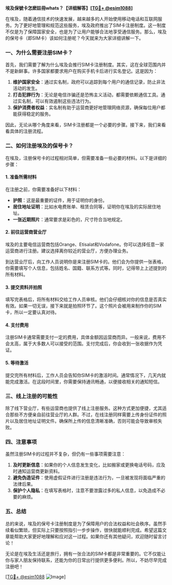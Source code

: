 **埃及保號卡怎麽註冊whats？【详细解答】[[TG💪+ @esim1088](https://t.me/s/esim1088)]**

在埃及，随着通信技术的快速发展，越来越多的人开始使用移动电话和互联网服务。为了更好地管理和规范这些服务，埃及政府推出了SIM卡注册制度。这一制度不仅是为了保障国家安全，也是为了让用户能够合法地享受通信服务。那么，埃及的保号卡（即SIM卡）该如何注册呢？今天就来为大家详细讲解一下。

### 一、为什么需要注册SIM卡？

首先，我们需要了解为什么埃及会推行SIM卡注册制度。其实，这在全球范围内并不是新鲜事。许多国家都要求用户在购买手机卡后进行实名登记。这是因为：

1. **维护国家安全**：通过实名制，政府可以追踪到每个用户的通信记录，防止非法活动的发生。
2. **打击犯罪行为**：无论是电信诈骗还是恐怖主义活动，都需要依赖通信工具。通过实名制，可以有效遏制这些违法行为。
3. **保护消费者权益**：实名制有助于运营商更好地管理网络资源，确保每位用户都能获得稳定的服务。

因此，无论从哪个角度来看，SIM卡注册都是一个必要的步骤。接下来，我们来看看具体的注册流程。

### 二、如何注册埃及的保号卡？

在埃及，注册保号卡的过程相对简单，但需要准备一些必要的材料。以下是详细的步骤：

#### 1. 准备所需材料

在注册之前，你需要准备好以下材料：

- **护照**：这是最重要的证件，用于证明你的身份。
- **居住地址证明**：比如水电费账单、租赁合同等，证明你在埃及的实际居住地址。
- **一张近期照片**：通常要求是彩色的，尺寸符合当地规定。

#### 2. 前往运营商营业厅

埃及的主要电信运营商包括Orange、Etisalat和Vodafone。你可以选择任意一家运营商进行注册。建议选择离你较近的营业厅，方便办理业务。

到达营业厅后，向工作人员说明你是来注册SIM卡的。他们会为你提供一张表格，你需要填写个人信息，包括姓名、国籍、联系方式等。同时，记得带上上述提到的所有材料。

#### 3. 提交资料并拍照

填写完表格后，将所有材料交给工作人员审核。他们会仔细核对你的信息是否真实有效。如果一切无误，接下来就是拍照环节了。这个照片会被用来制作你的SIM卡，所以一定要认真对待。

#### 4. 支付费用

注册SIM卡通常需要支付一定的费用，具体金额因运营商而异。一般来说，费用不会太高，属于大多数人可以接受的范围。支付完成后，你会收到一张收据作为凭证。

#### 5. 等待激活

提交完所有材料后，工作人员会告知你SIM卡的激活时间。通常情况下，几天内就能完成激活。在这段时间里，你需要保持通讯畅通，以便接收相关的通知短信。

### 三、线上注册的可能性

除了线下营业厅，有些运营商也提供了线上注册服务。这种方式更加便捷，尤其适合那些不方便亲自前往营业厅的人群。不过，在线注册同样需要上传身份证件的照片以及居住地址证明文件。确保所上传的信息清晰准确，否则可能会导致审核失败。

### 四、注意事项

虽然注册SIM卡的过程并不复杂，但仍有一些事项需要注意：

1. **及时更新信息**：如果你的个人信息发生变化，比如搬家或更换电话号码，应及时通知运营商更新资料。
2. **避免伪造证件**：使用虚假证件进行注册是违法行为，一旦被发现将面临严重的法律后果。
3. **保护个人隐私**：在填写表格时，注意不要泄露过多的私人信息，以免造成不必要的麻烦。

### 五、总结

总的来说，埃及的保号卡注册制度是为了保障用户的合法权益和社会秩序。虽然手续看似繁琐，但实际上只要按照指引一步步操作，很快就能顺利完成。希望这篇文章能帮助大家更好地理解和应对这一过程。如果你还有其他疑问，欢迎随时留言讨论！

无论是在埃及生活还是旅行，拥有一张合法的SIM卡都是非常重要的。它不仅能让你与家人朋友保持联系，还能为你的日常出行提供更多便利。所以，不妨尽早完成注册吧！

[[TG💪+ @esim1088](https://t.me/s/esim1088) ![Image](https://i.postimg.cc/4NQfJmqS/Snipaste-2025-05-13-00-14-12.png)]